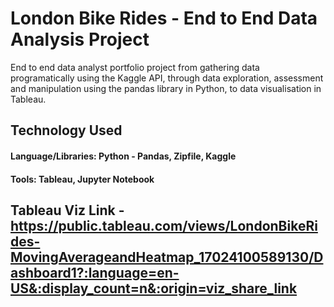 # London Bike Rides - End to End Data Analysis Project
End to end data analyst portfolio project from gathering data programatically using the Kaggle API, through data exploration, assessment and manipulation using the pandas library in Python, to data visualisation in Tableau.


## Technology Used
#### Language/Libraries: Python - Pandas, Zipfile, Kaggle
#### Tools: Tableau, Jupyter Notebook

## Tableau Viz Link - https://public.tableau.com/views/LondonBikeRides-MovingAverageandHeatmap_17024100589130/Dashboard1?:language=en-US&:display_count=n&:origin=viz_share_link

